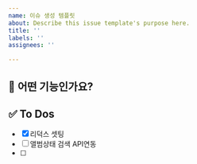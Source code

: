 ```yaml
---
name: 이슈 생성 템플릿
about: Describe this issue template's purpose here.
title: ''
labels: ''
assignees: ''

---
```


## 💚 어떤 기능인가요?

## ✅ To Dos

- [x] 리덕스 셋팅
- [ ] 앨범상태 검색 API연동
- [ ]
